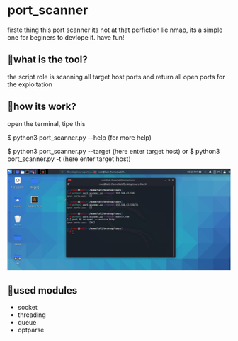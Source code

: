 # port_scanner
firste thing this port scanner its not at that perfiction lie nmap, its a simple one for beginers to devlope it. have fun!
## __🦅what is the tool?__
the script role is scanning all target host ports and return all open ports for the exploitation


## __🦅how its work?__
open the terminal, tipe this

$ python3 port_scanner.py --help (for more help)

$ python3 port_scanner.py --target (here enter target host)
or
$ python3 port_scanner.py -t (here enter target host)

![Programmer and Problems solver](https://github.com/hamza07-w/port_scanner/blob/main/a.jpg)

## __🦅used modules__

- socket
- threading
- queue
- optparse
